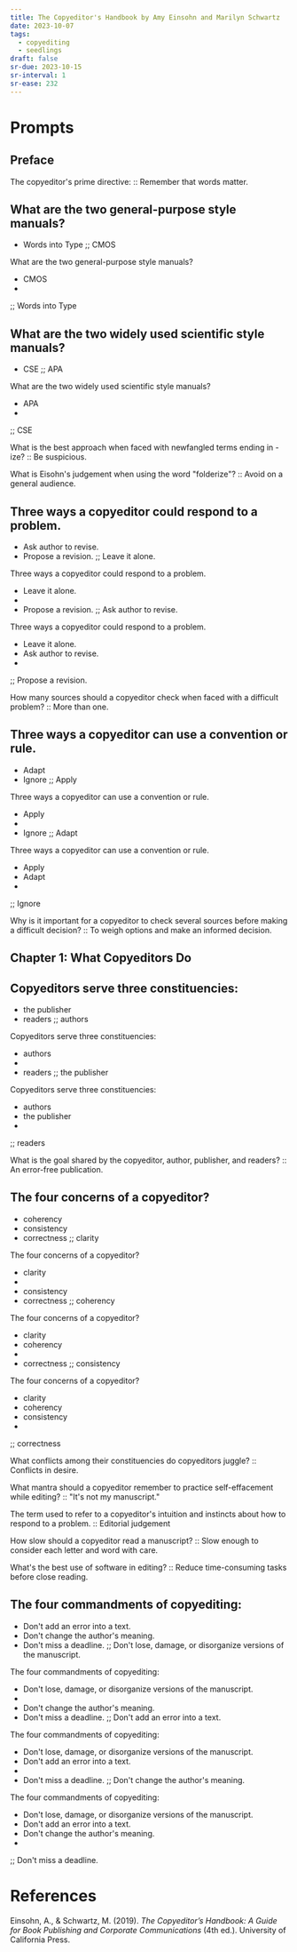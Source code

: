 ```yaml
---
title: The Copyeditor's Handbook by Amy Einsohn and Marilyn Schwartz
date: 2023-10-07
tags:
  - copyediting
  - seedlings
draft: false
sr-due: 2023-10-15
sr-interval: 1
sr-ease: 232
---
```

# Prompts

## Preface

The copyeditor's prime directive: :: Remember that words matter.
<!--SR:!2023-10-16,2,232-->

What are the two general-purpose style manuals?
- 
- Words into Type
;;
CMOS
<!--SR:!2023-10-17,3,252-->

What are the two general-purpose style manuals?
- CMOS
- 
;;
Words into Type
<!--SR:!2023-10-16,2,232-->

What are the two widely used scientific style manuals?
- 
- CSE
;;
APA
<!--SR:!2023-10-17,3,252-->

What are the two widely used scientific style manuals?
- APA
- 
;;
CSE
<!--SR:!2023-10-16,2,232-->

What is the best approach when faced with newfangled terms ending in -ize? :: Be suspicious.
<!--SR:!2023-10-17,3,252-->

What is Eisohn's judgement when using the word "folderize"? :: Avoid on a general audience.
<!--SR:!2023-10-17,3,252-->

Three ways a copyeditor could respond to a problem.
- 
- Ask author to revise.
- Propose a revision.
;;
Leave it alone.
<!--SR:!2023-10-16,2,232-->

Three ways a copyeditor could respond to a problem.
- Leave it alone.
- 
- Propose a revision.
;;
Ask author to revise.
<!--SR:!2023-10-16,2,232-->

Three ways a copyeditor could respond to a problem.
- Leave it alone.
- Ask author to revise.
- 
;;
Propose a revision.
<!--SR:!2023-10-16,2,232-->

How many sources should a copyeditor check when faced with a difficult problem? :: More than one.
<!--SR:!2023-10-17,3,252-->

Three ways a copyeditor can use a convention or rule.
- 
- Adapt
- Ignore
;;
Apply
<!--SR:!2023-10-17,3,252-->

Three ways a copyeditor can use a convention or rule.
- Apply
- 
- Ignore
;;
Adapt
<!--SR:!2023-10-16,2,232-->

Three ways a copyeditor can use a convention or rule.
- Apply
- Adapt
- 
;;
Ignore
<!--SR:!2023-10-17,3,252-->

Why is it important for a copyeditor to check several sources before making a difficult decision? :: To weigh options and make an informed decision.
<!--SR:!2023-10-16,2,232-->

## Chapter 1: What Copyeditors Do

Copyeditors serve three constituencies:
- 
- the publisher
- readers
;;
authors

Copyeditors serve three constituencies:
- authors
- 
- readers
;;
the publisher

Copyeditors serve three constituencies:
- authors
- the publisher
- 
;;
readers

What is the goal shared by the copyeditor, author, publisher, and readers? :: An error-free publication.

The four concerns of a copyeditor?
- 
- coherency
- consistency
- correctness
;;
clarity

The four concerns of a copyeditor?
- clarity
- 
- consistency
- correctness
;;
coherency

The four concerns of a copyeditor?
- clarity
- coherency
- 
- correctness
;;
consistency

The four concerns of a copyeditor?
- clarity
- coherency
- consistency
- 
;;
correctness

What conflicts among their constituencies do copyeditors juggle? :: Conflicts in desire.

What mantra should a copyeditor remember to practice self-effacement while editing? :: "It's not my manuscript."

The term used to refer to a copyeditor's intuition and instincts about how to respond to a problem. :: Editorial judgement

How slow should a copyeditor read a manuscript? :: Slow enough to consider each letter and word with care.

What's the best use of software in editing? :: Reduce time-consuming tasks before close reading.

The four commandments of copyediting:
- 
- Don't add an error into a text.
- Don't change the author's meaning.
- Don't miss a deadline.
;;
Don't lose, damage, or disorganize versions of the manuscript.

The four commandments of copyediting:
- Don't lose, damage, or disorganize versions of the manuscript.
- 
- Don't change the author's meaning.
- Don't miss a deadline.
;;
Don't add an error into a text.

The four commandments of copyediting:
- Don't lose, damage, or disorganize versions of the manuscript.
- Don't add an error into a text.
- 
- Don't miss a deadline.
;;
Don't change the author's meaning.

The four commandments of copyediting:
- Don't lose, damage, or disorganize versions of the manuscript.
- Don't add an error into a text.
- Don't change the author's meaning.
- 
;;
Don't miss a deadline.

# References

Einsohn, A., & Schwartz, M. (2019). *The Copyeditor’s Handbook: A Guide for Book Publishing and Corporate Communications* (4th ed.). University of California Press.